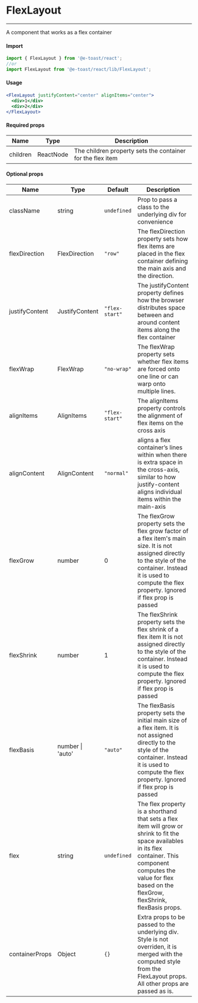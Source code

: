 # FlexLayout

<hr>

A component that works as a flex container

#### Import

```js
import { FlexLayout } from '@e-toast/react';
//or
import FlexLayout from '@e-toast/react/lib/FlexLayout';
```

#### Usage

```jsx
<FlexLayout justifyContent="center" alignItems="center">
  <div>1</div>
  <div>2</div>
</FlexLayout>
```

#### Required props

| Name       | Type   | Description                 |
| ---------- | ------ | --------------------------- |
| children   |  ReactNode | The children property sets the container for the flex item                            |

#### Optional props

| Name         | Type       | Default    | Description               |
| ------------ | ---------- | ---------- | ------------------------- |
| className | string | `undefined` | Prop to pass a class to the underlying div for convenience |
| flexDirection | FlexDirection | `"row"` |  The flexDirection property sets how flex items are placed in the flex container defining the main axis and the direction.
| justifyContent | JustifyContent | `"flex-start"` | The justifyContent property defines how the browser distributes space between and around content items along the flex container |
| flexWrap | FlexWrap | `"no-wrap"` | The flexWrap property sets whether flex items are forced onto one line or can warp onto multiple lines. | 
| alignItems | AlignItems | `"flex-start"` | The alignItems property controls the alignment of flex items on the cross axis |
| alignContent | AlignContent | `"normal"` | aligns a flex container’s lines within when there is extra space in the cross-axis, similar to how justify-content aligns individual items within the main-axis |
| flexGrow | number | 0 | The flexGrow property sets the flex grow factor of a flex item's main size. It is not assigned directly to the style of the container. Instead it is used to compute the flex property. Ignored if flex prop is passed | 
| flexShrink | number | 1 | The flexShrink property sets the flex shrink of a flex item It is not assigned directly to the style of the container. Instead it is used to compute the flex property. Ignored if flex prop is passed |
| flexBasis | number \| 'auto' | `"auto"` | The flexBasis property sets the initial main size of a flex item. It is not assigned directly to the style of the container. Instead it is used to compute the flex property. Ignored if flex prop is passed | 
| flex | string | `undefined` | The flex property is a shorthand that sets a flex item will grow or shrink to fit the space availables in its flex container. This component computes the value for flex based on the flexGrow, flexShrink, flexBasis props. |
| containerProps | Object | `{}` | Extra props to be passed to the underlying div. Style is not overriden, it is merged with the computed style from the FlexLayout props. All other props are passed as is. |
